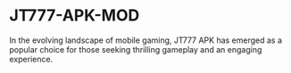 # JT777-APK-MOD
In the evolving landscape of mobile gaming, JT777 APK has emerged as a popular choice for those seeking thrilling gameplay and an engaging experience.
